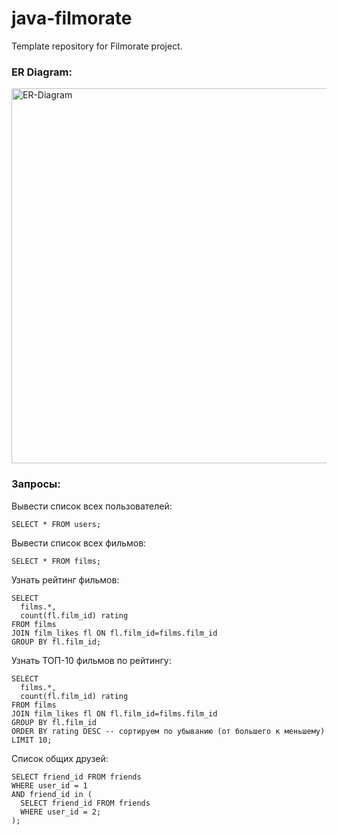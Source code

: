 # java-filmorate
Template repository for Filmorate project.
### ER Diagram:

<img height="600" src="https://raw.githubusercontent.com/Dantelain/java-filmorate/add-database/ER%20Diagram.svg" title="ER-Diagram" width="800"/>

### Запросы:
Вывести список всех пользователей:
 ```
 SELECT * FROM users;
 ```
Вывести список всех фильмов:
 ```
 SELECT * FROM films;
 ```
Узнать рейтинг фильмов:
 ```
 SELECT 
   films.*,
   count(fl.film_id) rating
 FROM films
 JOIN film_likes fl ON fl.film_id=films.film_id
 GROUP BY fl.film_id;
 ```
Узнать ТОП-10 фильмов по рейтингу:
 ```
 SELECT 
   films.*,
   count(fl.film_id) rating
 FROM films
 JOIN film_likes fl ON fl.film_id=films.film_id
 GROUP BY fl.film_id
 ORDER BY rating DESC -- сортируем по убыванию (от большего к меньшему)
 LIMIT 10;
 ```

Список общих друзей:
 ```
 SELECT friend_id FROM friends 
 WHERE user_id = 1
 AND friend_id in (
   SELECT friend_id FROM friends 
   WHERE user_id = 2; 
 );
